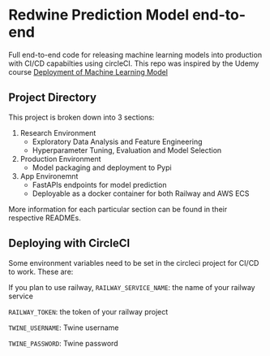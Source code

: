 # Redwine Prediction Model end-to-end

Full end-to-end code for releasing machine learning models into production with CI/CD capabilties using circleCI. This repo was inspired by the Udemy course [Deployment of Machine Learning Model](https://www.udemy.com/course/deployment-of-machine-learning-models/)


## Project Directory

This project is broken down into 3 sections:
1. Research Environment 
    - Exploratory Data Analysis and Feature Engineering
    - Hyperparameter Tuning, Evaluation and Model Selection
2. Production Environment
    - Model packaging and deployment to Pypi
3. App Environemnt
    - FastAPIs endpoints for model prediction 
    - Deployable as a docker container for both Railway and AWS ECS

More information for each particular section can be found in their respective READMEs.


## Deploying with CircleCI

Some environment variables need to be set in the circleci project for CI/CD to work. These are:

If you plan to use railway, 
`RAILWAY_SERVICE_NAME`: the name of your railway service

`RAILWAY_TOKEN`: the token of your railway project 

`TWINE_USERNAME`: Twine username 

`TWINE_PASSWORD`: Twine password



